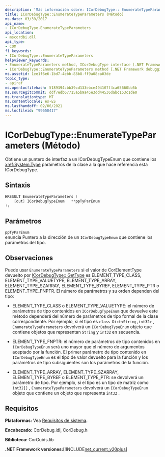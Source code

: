 ```yaml
---
description: 'Más información sobre: ICorDebugType:: EnumerateTypeParameters ((método)'
title: ICorDebugType::EnumerateTypeParameters (Método)
ms.date: 03/30/2017
api_name:
- ICorDebugType.EnumerateTypeParameters
api_location:
- mscordbi.dll
api_type:
- COM
f1_keywords:
- ICorDebugType::EnumerateTypeParameters
helpviewer_keywords:
- EnumerateTypeParameters method, ICorDebugType interface [.NET Framework debugging]
- ICorDebugType::EnumerateTypeParameters method [.NET Framework debugging]
ms.assetid: 1ee1f6e6-1bd7-4ebb-83b8-ff9a08ca03de
topic_type:
- apiref
ms.openlocfilehash: 5189394cbb39cd133ebce494107f4ca65660bb5b
ms.sourcegitcommit: ddf7edb67715a5b9a45e3dd44536dabc153c1de0
ms.translationtype: MT
ms.contentlocale: es-ES
ms.lasthandoff: 02/06/2021
ms.locfileid: "99658417"
---
```

# <a name="icordebugtypeenumeratetypeparameters-method"></a>ICorDebugType::EnumerateTypeParameters (Método)

Obtiene un puntero de interfaz a un ICorDebugTypeEnum que contiene los <xref:System.Type> parámetros de la clase a la que hace referencia esta ICorDebugType.  
  
## <a name="syntax"></a>Sintaxis  
  
```cpp  
HRESULT EnumerateTypeParameters (  
    [out] ICorDebugTypeEnum   **ppTyParEnum  
);  
```  
  
## <a name="parameters"></a>Parámetros  

 `ppTyParEnum`  
 enuncia Puntero a la dirección de un `ICorDebugTypeEnum` que contiene los parámetros del tipo.  
  
## <a name="remarks"></a>Observaciones  

 Puede usar `EnumerateTypeParameters` si el valor de CorElementType devuelto por [ICorDebugType:: GetType](icordebugtype-gettype-method.md) es ELEMENT_TYPE_CLASS, ELEMENT_TYPE_VALUETYPE, ELEMENT_TYPE_ARRAY, ELEMENT_TYPE_SZARRAY, ELEMENT_TYPE_BYREF, ELEMENT_TYPE_PTR o ELEMENT_TYPE_FNPTR. El número de parámetros y su orden dependen del tipo:  
  
- ELEMENT_TYPE_CLASS o ELEMENT_TYPE_VALUETYPE: el número de parámetros de tipo contenidos en `ICorDebugTypeEnum` que devuelve este método dependerá del número de parámetros de tipo formal de la clase correspondiente. Por ejemplo, si el tipo es `class Dict<String,int32>` , `EnumerateTypeParameters` devolverá un `ICorDebugTypeEnum` objeto que contiene objetos que representan `String` y `int32` en secuencia.  
  
- ELEMENT_TYPE_FNPTR: el número de parámetros de tipo contenidos en `ICorDebugTypeEnum` será uno mayor que el número de argumentos aceptado por la función. El primer parámetro de tipo contenido en `ICorDebugTypeEnum` es el tipo de valor devuelto para la función y los parámetros de tipo subsiguientes son los parámetros de la función.  
  
- ELEMENT_TYPE_ARRAY, ELEMENT_TYPE_SZARRAY, ELEMENT_TYPE_BYREF o ELEMENT_TYPE_PTR: se devolverá un parámetro de tipo. Por ejemplo, si el tipo es un tipo de matriz como `int32[]` , `EnumerateTypeParameters` devolverá un `ICorDebugTypeEnum` objeto que contiene un objeto que representa `int32` .  
  
## <a name="requirements"></a>Requisitos  

 **Plataformas:** Vea [Requisitos de sistema](../../get-started/system-requirements.md).  
  
 **Encabezado:** CorDebug.idl, CorDebug.h  
  
 **Biblioteca:** CorGuids.lib  
  
 **.NET Framework versiones:**[!INCLUDE[net_current_v20plus](../../../../includes/net-current-v20plus-md.md)]
